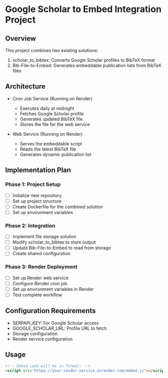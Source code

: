 # Google Scholar to Embed Integration Project

## Overview
This project combines two existing solutions:
1. scholar_to_bibtex: Converts Google Scholar profiles to BibTeX format
2. Bib-File-to-Embed: Generates embeddable publication lists from BibTeX files

## Architecture
- Cron Job Service (Running on Render)
  - Executes daily at midnight
  - Fetches Google Scholar profile
  - Generates updated BibTeX file
  - Stores the file for the web service

- Web Service (Running on Render)
  - Serves the embeddable script
  - Reads the latest BibTeX file
  - Generates dynamic publication list

## Implementation Plan

### Phase 1: Project Setup
- [ ] Initialize new repository
- [ ] Set up project structure
- [ ] Create Dockerfile for the combined solution
- [ ] Set up environment variables

### Phase 2: Integration
- [ ] Implement file storage solution
- [ ] Modify scholar_to_bibtex to store output
- [ ] Update Bib-File-to-Embed to read from storage
- [ ] Create shared configuration

### Phase 3: Render Deployment
- [ ] Set up Render web service
- [ ] Configure Render cron job
- [ ] Set up environment variables in Render
- [ ] Test complete workflow

## Configuration Requirements
- SERPAPI_KEY: For Google Scholar access
- GOOGLE_SCHOLAR_URL: Profile URL to fetch
- Storage configuration
- Render service configuration

## Usage
```html
<!-- Embed code will be in format: -->
<script src="https://your-render-service.onrender.com/embed.js"></script>
``` 